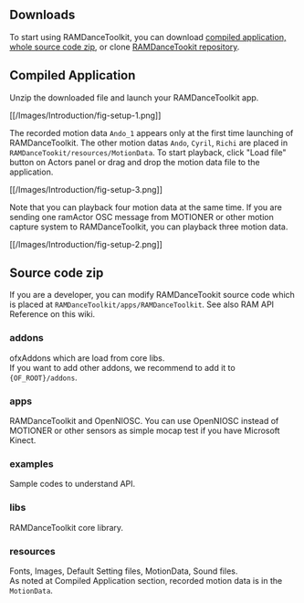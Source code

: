 ## Downloads

To start using RAMDanceToolkit, you can download [compiled application, whole source code zip](Overview#downloads), or clone [RAMDanceTookit repository](https://github.com/YCAMInterlab/RAMDanceToolkit).

## Compiled Application

Unzip the downloaded file and launch your RAMDanceToolkit app.  

[[/Images/Introduction/fig-setup-1.png]]

The recorded motion data `Ando_1` appears only at the first time launching of RAMDanceToolkit. The other motion datas `Ando`, `Cyril`, `Richi` are placed in `RAMDanceTookit/resources/MotionData`.  To start playback, click "Load file" button on Actors panel or drag and drop the motion data file to the application.

[[/Images/Introduction/fig-setup-3.png]]

Note that you can playback four motion data at the same time. If you are sending one ramActor OSC message from MOTIONER or other motion capture system to RAMDanceToolkit, you can playback three motion data.

[[/Images/Introduction/fig-setup-2.png]]


## Source code zip

If you are a developer, you can modify RAMDanceTookit source code which is placed at `RAMDanceToolkit/apps/RAMDanceToolkit`. See also RAM API Reference on this wiki.


### addons 

ofxAddons which are load from core libs.  
If you want to add other addons, we recommend to add it to `{OF_ROOT}/addons`.

### apps

RAMDanceToolkit and OpenNIOSC.
You can use OpenNIOSC instead of MOTIONER or other sensors as simple mocap test if you have Microsoft Kinect.

### examples

Sample codes to understand API.


### libs

RAMDanceToolkit core library.

### resources

Fonts, Images, Default Setting files, MotionData, Sound files.  
As noted at Compiled Application section, recorded motion data is in the `MotionData`. 
